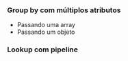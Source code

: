 ### Group by com múltiplos atributos

* Passando uma array
* Passando um objeto

### Lookup com pipeline

### 

